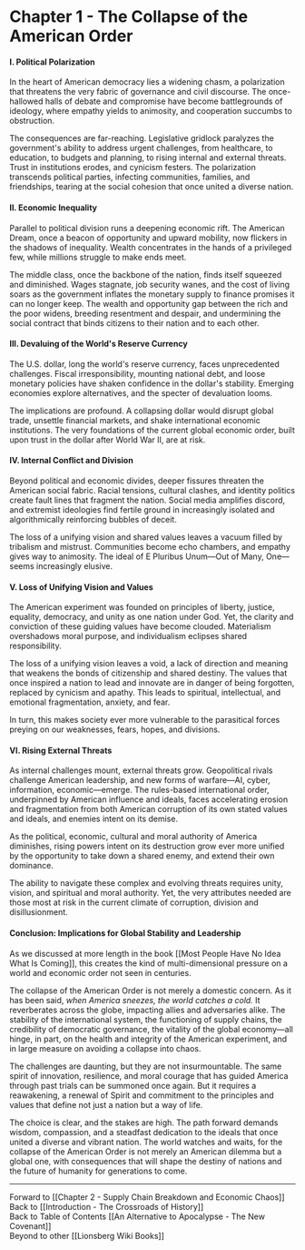 # Chapter 1 - The Collapse of the American Order

#### **I. Political Polarization**

In the heart of American democracy lies a widening chasm, a polarization that threatens the very fabric of governance and civil discourse. The once-hallowed halls of debate and compromise have become battlegrounds of ideology, where empathy yields to animosity, and cooperation succumbs to obstruction.

The consequences are far-reaching. Legislative gridlock paralyzes the government's ability to address urgent challenges, from healthcare, to education, to budgets and planning, to rising internal and external threats. Trust in institutions erodes, and cynicism festers. The polarization transcends political parties, infecting communities, families, and friendships, tearing at the social cohesion that once united a diverse nation.

#### **II. Economic Inequality**

Parallel to political division runs a deepening economic rift. The American Dream, once a beacon of opportunity and upward mobility, now flickers in the shadows of inequality. Wealth concentrates in the hands of a privileged few, while millions struggle to make ends meet.

The middle class, once the backbone of the nation, finds itself squeezed and diminished. Wages stagnate, job security wanes, and the cost of living soars as the government inflates the monetary supply to finance promises it can no longer keep. The wealth and opportunity gap between the rich and the poor widens, breeding resentment and despair, and undermining the social contract that binds citizens to their nation and to each other.

#### **III. Devaluing of the World's Reserve Currency**

The U.S. dollar, long the world's reserve currency, faces unprecedented challenges. Fiscal irresponsibility, mounting national debt, and loose monetary policies have shaken confidence in the dollar's stability. Emerging economies explore alternatives, and the specter of devaluation looms.

The implications are profound. A collapsing dollar would disrupt global trade, unsettle financial markets, and shake international economic institutions. The very foundations of the current global economic order, built upon trust in the dollar after World War II, are at risk.

#### **IV. Internal Conflict and Division**

Beyond political and economic divides, deeper fissures threaten the American social fabric. Racial tensions, cultural clashes, and identity politics create fault lines that fragment the nation. Social media amplifies discord, and extremist ideologies find fertile ground in increasingly isolated and algorithmically reinforcing bubbles of deceit.

The loss of a unifying vision and shared values leaves a vacuum filled by tribalism and mistrust. Communities become echo chambers, and empathy gives way to animosity. The ideal of E Pluribus Unum—Out of Many, One—seems increasingly elusive.

#### **V. Loss of Unifying Vision and Values**

The American experiment was founded on principles of liberty, justice, equality, democracy, and unity as one nation under God. Yet, the clarity and conviction of these guiding values have become clouded. Materialism overshadows moral purpose, and individualism eclipses shared responsibility.

The loss of a unifying vision leaves a void, a lack of direction and meaning that weakens the bonds of citizenship and shared destiny. The values that once inspired a nation to lead and innovate are in danger of being forgotten, replaced by cynicism and apathy. This leads to spiritual, intellectual, and emotional fragmentation, anxiety, and fear. 

In turn, this makes society ever more vulnerable to the parasitical forces preying on our weaknesses, fears, hopes, and divisions.

#### **VI. Rising External Threats**

As internal challenges mount, external threats grow. Geopolitical rivals challenge American leadership, and new forms of warfare—AI, cyber, information, economic—emerge. The rules-based international order, underpinned by American influence and ideals, faces accelerating erosion and fragmentation from both American corruption of its own stated values and ideals, and enemies intent on its demise. 

As the political, economic, cultural and moral authority of America diminishes, rising powers intent on its destruction grow ever more unified by the opportunity to take down a shared enemy, and extend their own dominance. 

The ability to navigate these complex and evolving threats requires unity, vision, and spiritual and moral authority. Yet, the very attributes needed are those most at risk in the current climate of corruption, division and disillusionment.

#### **Conclusion: Implications for Global Stability and Leadership**

As we discussed at more length in the book [[Most People Have No Idea What Is Coming]], this creates the kind of multi-dimensional pressure on a world and economic order not seen in centuries. 

The collapse of the American Order is not merely a domestic concern. As it has been said, *when America sneezes, the world catches a cold.* It reverberates across the globe, impacting allies and adversaries alike. The stability of the international system, the functioning of supply chains, the credibility of democratic governance, the vitality of the global economy—all hinge, in part, on the health and integrity of the American experiment, and in large measure on avoiding a collapse into chaos. 

The challenges are daunting, but they are not insurmountable. The same spirit of innovation, resilience, and moral courage that has guided America through past trials can be summoned once again. But it requires a reawakening, a renewal of Spirit and commitment to the principles and values that define not just a nation but a way of life.

The choice is clear, and the stakes are high. The path forward demands wisdom, compassion, and a steadfast dedication to the ideals that once united a diverse and vibrant nation. The world watches and waits, for the collapse of the American Order is not merely an American dilemma but a global one, with consequences that will shape the destiny of nations and the future of humanity for generations to come. 

___
Forward to [[Chapter 2 - Supply Chain Breakdown and Economic Chaos]]  
Back to [[Introduction - The Crossroads of History]]  
Back to Table of Contents [[An Alternative to Apocalypse - The New Covenant]]  
Beyond to other [[Lionsberg Wiki Books]]  